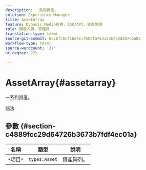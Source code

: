 ```yaml
---
description: 一系列資產。
solution: Experience Manager
title: AssetArray
feature: Dynamic Media經典，SDK/API，資產管理
role: 開發人員、管理員
translation-type: tm+mt
source-git-commit: 052bfcbcf1bd4ccf60afa7e3325bf58dd07cba85
workflow-type: tm+mt
source-wordcount: '27'
ht-degree: 22%

---
```



# AssetArray{#assetarray}

一系列資產。

語法

## 參數 {#section-c4889fcc29d64726b3673b7fdf4ec01a}

| 名稱 | 類型 | 說明 |
|---|---|---|
| `*`項目`*` | `types:Asset` | 資產陣列。 |

